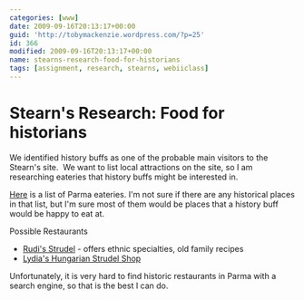 ```yaml
---
categories: [www]
date: 2009-09-16T20:13:17+00:00
guid: 'http://tobymackenzie.wordpress.com/?p=25'
id: 366
modified: 2009-09-16T20:13:17+00:00
name: stearns-research-food-for-historians
tags: [assignment, research, stearns, webiiclass]
---
```


Stearn's Research: Food for historians
======================================

We identified history buffs as one of the probable main visitors to the Stearn's site.  We want to list local attractions on the site, so I am researching eateries that history buffs might be interested in.

[Here](http://www.parma-oh.com/bizdirectory/bizrestaurants/bizrestaurants.html) is a list of Parma eateries.  I'm not sure if there are any historical places in that list, but I'm sure most of them would be places that a history buff would be happy to eat at.

Possible Restaurants

- [Rudi's Strudel](http://www.rudysstrudelandbakery.com/) - offers ethnic specialties, old family recipes
- [Lydia's Hungarian Strudel Shop](http://www.urbanspoon.com/r/16/202824/restaurant/Parma/Lydias-Hungarian-Strudel-Shop-Cleveland)

Unfortunately, it is very hard to find historic restaurants in Parma with a search engine, so that is the best I can do.
